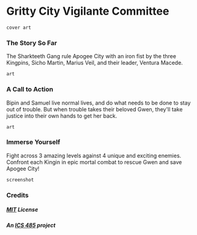 # Gritty City Vigilante Committee
```
cover art
```
### The Story So Far
The Sharkteeth Gang rule Apogee City with an iron fist by the three Kingpins, Sicho Martin, Marius Veil, and their leader, Ventura Macede.
```
art
```
### A Call to Action
Bipin and Samuel live normal lives, and do what needs to be done to stay out of trouble. But when trouble takes their beloved Gwen, they'll take justice into their own hands to get her back.
```
art
```
### Immerse Yourself
Fight across 3 amazing levels against 4 unique and exciting enemies. Confront each Kingin in epic mortal combat to rescue Gwen and save Apogee City!
```
screenshot
```
### Credits
##### [MIT](https://opensource.org/licenses/MIT) License
##### An [ICS 485](http://www.catalog.hawaii.edu/courses/departments/ics.htm) project
